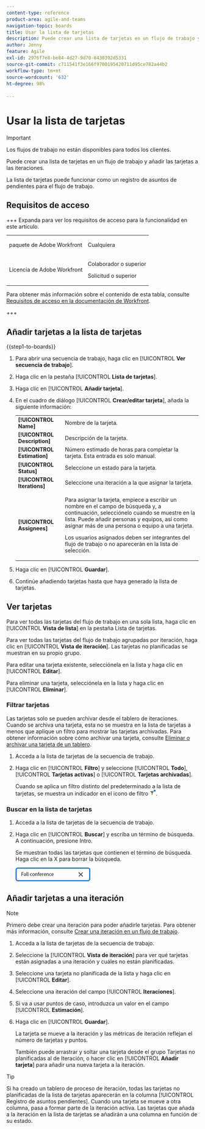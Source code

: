 ```yaml
---
content-type: reference
product-area: agile-and-teams
navigation-topic: boards
title: Usar la lista de tarjetas
description: Puede crear una lista de tarjetas en un flujo de trabajo y añadir las tarjetas a las iteraciones.
author: Jenny
feature: Agile
exl-id: 2976f7e8-be84-4d27-9d70-8430392d5331
source-git-commit: c711541f3e166f9700195420711d95ce782a44b2
workflow-type: tm+mt
source-wordcount: '632'
ht-degree: 98%

---
```


# Usar la lista de tarjetas

>[!IMPORTANT]
>
>Los flujos de trabajo no están disponibles para todos los clientes.

Puede crear una lista de tarjetas en un flujo de trabajo y añadir las tarjetas a las iteraciones.

La lista de tarjetas puede funcionar como un registro de asuntos de pendientes para el flujo de trabajo.

## Requisitos de acceso

+++ Expanda para ver los requisitos de acceso para la funcionalidad en este artículo.

<table style="table-layout:auto"> 
 <col> 
 <col> 
 <tbody> 
  <tr> 
   <td role="rowheader">paquete de Adobe Workfront</td> 
   <td> <p>Cualquiera</p> </td> 
  </tr> 
  <tr> 
   <td role="rowheader">Licencia de Adobe Workfront</td> 
   <td> 
   <p>Colaborador o superior</p> 
   <p>Solicitud o superior</p>
   </td> 
  </tr> 
 </tbody> 
</table>

Para obtener más información sobre el contenido de esta tabla, consulte [Requisitos de acceso en la documentación de Workfront](/help/quicksilver/administration-and-setup/add-users/access-levels-and-object-permissions/access-level-requirements-in-documentation.md).

+++

## Añadir tarjetas a la lista de tarjetas

{{step1-to-boards}}

1. Para abrir una secuencia de trabajo, haga clic en [!UICONTROL **Ver secuencia de trabajo**].
1. Haga clic en la pestaña [!UICONTROL **Lista de tarjetas**].
1. Haga clic en [!UICONTROL **Añadir tarjeta**].
1. En el cuadro de diálogo [!UICONTROL **Crear/editar tarjeta**], añada la siguiente información:

   <table style="table-layout:auto"> 
    <tbody> 
     <tr> 
      <td><strong>[!UICONTROL Name]</strong></td> 
      <td>Nombre de la tarjeta.</td> 
     </tr> 
     <tr> 
      <td><strong>[!UICONTROL Description]</strong></td> 
      <td>Descripción de la tarjeta.</td> 
     </tr>
     <tr> 
      <td><strong>[!UICONTROL Estimation]</strong></td> 
      <td>Número estimado de horas para completar la tarjeta. Esta entrada es solo manual.</td> 
     </tr>
     <tr> 
      <td><strong>[!UICONTROL Status]</strong></td> 
      <td>Seleccione un estado para la tarjeta.</td> 
     </tr>
     <tr> 
      <td><strong>[!UICONTROL Iterations]</strong></td> 
      <td>Seleccione una iteración a la que asignar la tarjeta.</td> 
     </tr>
     <tr> 
      <td><strong>[!UICONTROL Assignees]</strong></td> 
      <td><p>Para asignar la tarjeta, empiece a escribir un nombre en el campo de búsqueda y, a continuación, selecciónelo cuando se muestre en la lista. Puede añadir personas y equipos, así como asignar más de una persona o equipo a una tarjeta.</p><p>Los usuarios asignados deben ser integrantes del flujo de trabajo o no aparecerán en la lista de selección.</p></td> 
     </tr>
    </tbody> 
   </table>

1. Haga clic en [!UICONTROL **Guardar**].
1. Continúe añadiendo tarjetas hasta que haya generado la lista de tarjetas.

## Ver tarjetas

Para ver todas las tarjetas del flujo de trabajo en una sola lista, haga clic en [!UICONTROL **Vista de lista**] en la pestaña Lista de tarjetas.

Para ver todas las tarjetas del flujo de trabajo agrupadas por iteración, haga clic en [!UICONTROL **Vista de iteración**]. Las tarjetas no planificadas se muestran en su propio grupo.

Para editar una tarjeta existente, selecciónela en la lista y haga clic en [!UICONTROL **Editar**].

Para eliminar una tarjeta, selecciónela en la lista y haga clic en [!UICONTROL **Eliminar**].

### Filtrar tarjetas

Las tarjetas solo se pueden archivar desde el tablero de iteraciones. Cuando se archiva una tarjeta, esta no se muestra en la lista de tarjetas a menos que aplique un filtro para mostrar las tarjetas archivadas. Para obtener información sobre cómo archivar una tarjeta, consulte [Eliminar o archivar una tarjeta de un tablero](/help/quicksilver/agile/get-started-with-boards/delete-board-items.md).

1. Acceda a la lista de tarjetas de la secuencia de trabajo.
1. Haga clic en [!UICONTROL **Filtro**] y seleccione [!UICONTROL **Todo**], [!UICONTROL **Tarjetas activas**] o [!UICONTROL **Tarjetas archivadas**].

   Cuando se aplica un filtro distinto del predeterminado a la lista de tarjetas, se muestra un indicador en el icono de filtro ![Filtro aplicado](assets/boards-filterapplied-30x30.png).

### Buscar en la lista de tarjetas

1. Acceda a la lista de tarjetas de la secuencia de trabajo.
1. Haga clic en [!UICONTROL **Buscar**] y escriba un término de búsqueda. A continuación, presione Intro.

   Se muestran todas las tarjetas que contienen el término de búsqueda.
Haga clic en la X para borrar la búsqueda.

   ![Buscar tarjetas en un tablero](assets/boards-searchbox.png)

## Añadir tarjetas a una iteración

>[!NOTE]
>
>Primero debe crear una iteración para poder añadirle tarjetas. Para obtener más información, consulte [Crear una iteración en un flujo de trabajo](/help/quicksilver/agile/use-boards-agile-planning-tools/create-an-iteration-in-workstream.md).

1. Acceda a la lista de tarjetas de la secuencia de trabajo.
1. Seleccione la [!UICONTROL **Vista de iteración**] para ver qué tarjetas están asignadas a una iteración y cuáles no están planificadas.
1. Seleccione una tarjeta no planificada de la lista y haga clic en [!UICONTROL **Editar**].
1. Seleccione una iteración del campo [!UICONTROL **Iteraciones**].
1. Si va a usar puntos de caso, introduzca un valor en el campo [!UICONTROL **Estimación**].
1. Haga clic en [!UICONTROL **Guardar**].

   La tarjeta se mueve a la iteración y las métricas de iteración reflejan el número de tarjetas y puntos.

   También puede arrastrar y soltar una tarjeta desde el grupo Tarjetas no planificadas al de Iteración, o hacer clic en [!UICONTROL **Añadir tarjeta**] para añadir una nueva tarjeta a la iteración.

>[!TIP]
>
>Si ha creado un tablero de proceso de iteración, todas las tarjetas no planificadas de la lista de tarjetas aparecerán en la columna [!UICONTROL Registro de asuntos pendientes]. Cuando una tarjeta se mueve a otra columna, pasa a formar parte de la iteración activa. Las tarjetas que añada a la iteración en la lista de tarjetas se añadirán a una columna en función de su estado.

